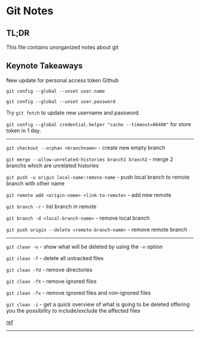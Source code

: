 # Git Notes

## TL;DR

This file contains unorganized notes about git

## Keynote Takeaways

New update for personal access token Github

`git config --global --unset user.name`

`git config --global --unset user.password`

Try `git fetch` to update new username and password.

`git config --global credential.helper "cache --timeout=86400"` for store token in 1 day.

---

`git checkout --orphan <branchname>` - create new empty branch

`git merge --allow-unrelated-histories branch1 branch2` - merge 2 branchs which are unrelated histories

`git push -u origin local-name:remote-name` - push local branch to remote branch with other name

`git remote add <origin-name> <link-to-remote>` - add new remote

`git branch -r` - list branch in remote

`git branch -d <local-branch-name>` - remove local branch

`git push origin --delete <remote-branch-name>` - remove remote branch

---

`git clean -n` - show what will be deleted by using the `-n` option

`git clean -f` - delete all untracked files

`git clean -fd` - remove directories

`git clean -fX` - remove ignored files

`git clean -fx` - remove ignored files and non-ignored files

`git clean -i` - get a quick overview of what is going to be deleted offering you the possibility to include/exclude the affected files

[ref](https://stackoverflow.com/questions/61212/how-to-remove-local-untracked-files-from-the-current-git-working-tree)

---
